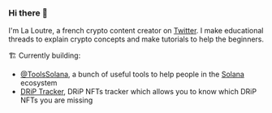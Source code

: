 ### Hi there 👋

I'm La Loutre, a french crypto content creator on [Twitter](https://twitter.com/laloutre). I make educational threads to explain crypto concepts and make tutorials to help the beginners.


🏗️ Currently building:
- [@ToolsSolana](https://twitter.com/ToolsSolana), a bunch of useful tools to help people in the [Solana](https://solana.com/fr) ecosystem
- [DRiP Tracker](https://drip-tracker.vercel.app/), DRiP NFTs tracker which allows you to know which DRiP NFTs you are missing

<!--
**cryptoloutre/cryptoloutre** is a ✨ _special_ ✨ repository because its `README.md` (this file) appears on your GitHub profile.

Here are some ideas to get you started:

- 🔭 I’m currently working on ...
- 🌱 I’m currently learning ...
- 👯 I’m looking to collaborate on ...
- 🤔 I’m looking for help with ...
- 💬 Ask me about ...
- 📫 How to reach me: ...
- 😄 Pronouns: ...
- ⚡ Fun fact: ...
-->
